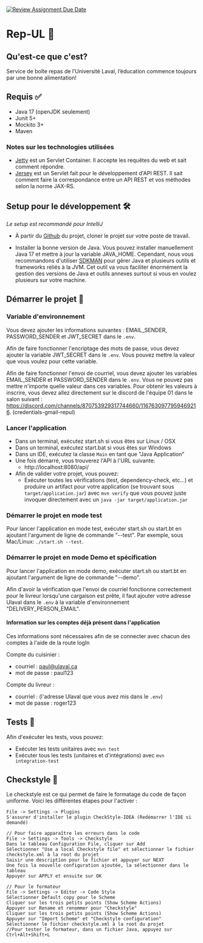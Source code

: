 [![Review Assignment Due Date](https://classroom.github.com/assets/deadline-readme-button-24ddc0f5d75046c5622901739e7c5dd533143b0c8e959d652212380cedb1ea36.svg)](https://classroom.github.com/a/E16L_9U-)
# Rep-UL 🥡

## Qu'est-ce que c'est?

Service de boîte repas de l’Université Laval, l’éducation commence toujours par une bonne alimentation!

## Requis ✅

* Java 17 (openJDK seulement)
* Junit 5+
* Mockito 3+
* Maven

### Notes sur les technologies utilisées

* [Jetty](https://www.eclipse.org/jetty/) est un Servlet Container. Il accepte les requêtes du web et sait comment répondre.
* [Jersey](https://jersey.github.io/) est un Servlet fait pour le développement d'API REST. Il sait comment faire la correspondance entre un API REST et vos méthodes selon la norme JAX-RS.

## Setup pour le développement 🛠

_Le setup est recommandé pour IntelliJ_

* À partir du [Github](https://github.com/GLO4003UL/a23-projet-rep-ul-a23-eq-01) du projet, cloner le projet sur votre poste de travail.

* Installer la bonne version de Java. Vous pouvez installer manuellement Java 17 et mettre à jour la variable JAVA_HOME. Cependant, nous vous recommandons d'utiliser
  [SDKMAN](https://sdkman.io/) pour gérer Java et plusieurs outils et frameworks reliés à la JVM. Cet outil va vous faciliter énormément
  la gestion des versions de Java et outils annexes surtout si vous en voulez plusieurs sur votre machine.

## Démarrer le projet 🚀

### Variable d'environnement

Vous devez ajouter les informations suivantes : EMAIL_SENDER, PASSWORD_SENDER et JWT_SECRET dans le `.env`.

Afin de faire fonctionner l'encriptage des mots de passe, vous devez ajouter la variable JWT_SECRET dans le `.env`.
Vous pouvez mettre la valeur que vous voulez pour cette variable.

Afin de faire fonctionner l'envoi de courriel, vous devez ajouter les variables EMAIL_SENDER et PASSWORD_SENDER dans le `.env`.
Vous ne pouvez pas mettre n'importe quelle valeur dans ces variables. Pour obtenir les valeurs à inscrire, vous devez allez directement sur le
discord de l'équipe 01 dans le salon suivant : https://discord.com/channels/870753929317744660/1167630977959469216. (credentials-gmail-repul)

### Lancer l'application
* Dans un terminal, exécutez start.sh si vous êtes sur Linux / OSX
* Dans un terminal, exécutez start.bat si vous êtes sur Windows
* Dans un IDE, exécutez la classe `Main` en tant que "Java Application"
* Une fois démarré, vous trouverez l'API à l'URL suivante:
  * http://localhost:8080/api/
* Afin de valider votre projet, vous pouvez:
  * Exécuter toutes les vérifications (test, dependency-check, etc...) et produire un artifact pour votre application (se trouvant sous
    `target/application.jar`) avec `mvn verify` que vous pouvez juste invoquer directement avec un `java -jar target/application.jar`

### Démarrer le projet en mode test

Pour lancer l'application en mode test, exécuter start.sh ou start.bt en ajoutant l'argument de ligne de commande "--test".
Par exemple, sous Mac/Linux: `./start.sh --test`.

### Démarrer le projet en mode Demo et spécification

Pour lancer l'application en mode demo, exécuter start.sh ou start.bt en ajoutant l'argument de ligne de commande "--demo".

Afin d'avoir la vérification que l'envoi de courriel fonctionne correctement pour le livreur lorsqu'une cargaison est prête, il faut
ajouter votre adresse Ulaval dans le `.env` à la variable d'environnement "DELIVERY_PERSON_EMAIL".

#### Information sur les comptes déjà présent dans l'application
Ces informations sont nécessaires afin de se connecter avec chacun des comptes à l'aide de la route logIn

Compte du cuisinier :
  - courriel : paul@ulaval.ca
  - mot de passe : paul123

Compte du livreur :
  - courriel : (l'adresse Ulaval que vous avez mis dans le `.env`)
  - mot de passe : roger123

## Tests 🧪

Afin d'exécuter les tests, vous pouvez:
  * Exécuter les tests unitaires avec `mvn test`
  * Exécuter tous les tests (unitaires et d'intégrations) avec `mvn integration-test`

## Checkstyle 📝

Le checkstyle est ce qui permet de faire le formatage du code de façon uniforme.
Voici les différentes étapes pour l'activer :

```
File -> Settings -> Plugins
S'assurer d'installer le plugin CheckStyle-IDEA (Redémarrer l'IDE si demandé)

// Pour faire apparaître les erreurs dans le code
File -> Settings -> Tools -> Checkstyle
Dans le tableau Configuration File, cliquer sur Add
Sélectionner "Use a local Checkstyle file" et sélectionner le fichier checkstyle.xml à la root du projet
Saisir une description pour le fichier et appuyer sur NEXT
Une fois la nouvelle configuration ajoutée, la sélectionner dans le tableau
Appuyer sur APPLY et ensuite sur OK

// Pour le formateur
File -> Settings -> Editor -> Code Style
Sélectionner Default copy pour le Scheme
Cliquer sur les trois petits points (Show Scheme Actions)
Appuyer sur Rename et renommer pour "Checkstyle"
Cliquer sur les trois petits points (Show Scheme Actions)
Appuyer sur "Import Scheme" et "Checkstyle configuration"
Sélectionner le fichier checkstyle.xml à la root du projet
//Pour tester le formateur, dans un fichier Java, appuyez sur Ctrl+Alt+Shift+L
```
